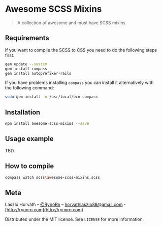 # Awesome SCSS Mixins
> A collection of awesome and must have SCSS mixins.

## Requirements
If you want to compile the SCSS to CSS you need to do the following steps first.

```sh
gem update --system
gem install compass
gem install autoprefixer-rails
```

If you have problems installing `compass` you can install it alternatively with the following command:
```sh
sudo gem install -n /usr/local/bin compass
```

## Installation
```sh
npm install awesome-scss-mixins --save
```

## Usage example
TBD.

## How to compile
```sh
compass watch scss\awesome-scss-mixins.scss
```

## Meta
László Horváth – [@RynoRn](https://twitter.com/RynoRn) – horvathlaszlo88@gmail.com - [http://rynorn.com](http://rynorn.com)

Distributed under the MIT license. See ``LICENSE`` for more information.
